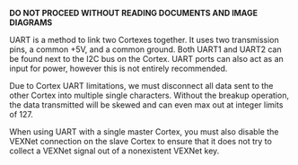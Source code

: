 **DO NOT PROCEED WITHOUT READING DOCUMENTS AND IMAGE DIAGRAMS**

UART is a method to link two Cortexes together. It uses two transmission pins, a common +5V, and a common ground. Both UART1 and UART2 can be found next to the I2C bus on the Cortex. UART ports can also act as an input for power, however this is not entirely recommended.

Due to Cortex UART limitations, we must disconnect all data sent to the other Cortex into multiple single characters. Without the breakup operation, the data transmitted will be skewed and can even max out at integer limits of 127.

When using UART with a single master Cortex, you must also disable the VEXNet connection on the slave Cortex to ensure that it does not try to collect a VEXNet signal out of a nonexistent VEXNet key.

